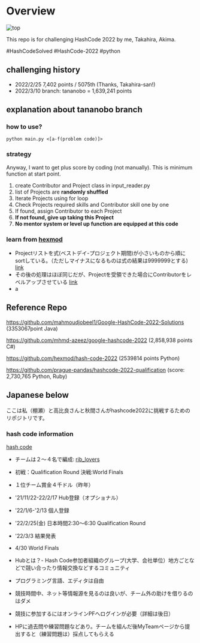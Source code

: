 # Overview

![top](https://codejam.googleapis.com/dashboard/get_file/AQj_6U2TJsZ9UXhJfWvMM5G2u4j78N84faQu6TIWTXYEIRmnX69qtXjrlA/team.png)

This repo is for challenging HashCode 2022 by me, Takahira, Akima.

#HashCodeSolved
#HashCode-2022
#python

## challenging history
- 2022/2/25 7,402 points / 5075th (Thanks, Takahira-san!)
- 2022/3/10 branch: tananobo = 1,639,241 points

## explanation about tananobo branch

### how to use?
```
python main.py <[a-f(problem code)]>
```
### strategy

Anyway, I want to get plus score by coding (not manually). This is minimum function at start point.

1. create Contributor and Project class in input_reader.py
2. list of Projects are __randomly shuffled__
3. Iterate Projects using for loop
4. Check Projects required skills and Contributor skill one by one
5. If found, assign Contributor to each Project
6. __If not found, give up taking this Project__
7. __No mentor system or level up function are equipped at this code__

### learn from [hexmod](https://github.com/hexmod/hash-code-2022)

- Projectリストを式(ベストデイ-プロジェクト期間)が小さいものから順にsortしている。（ただしマイナスになるものは式の結果は9999999とする) [link](https://github.com/hexmod/hash-code-2022/blob/2cfa240fb56891f68b69af9619a1388938b5f138/src/main.py#L91)
- その後の処理はほぼ同じだが、Projectを受領できた場合にContributorをレベルアップさせている [link](https://github.com/hexmod/hash-code-2022/blob/2cfa240fb56891f68b69af9619a1388938b5f138/src/main.py#L109)
- a


<!--
Comparison "Project" class

- def \_\_init\_\_ -> almost same
- function

| tananobo | hexmod | comment |
| -------- | ------ | ------- |
| add_skill | add_role | same |
| count_score | | count score from start_day,project_period,best_day and max_score| 
-->

## Reference Repo

https://github.com/mahmoudjobeel1/Google-HashCode-2022-Solutions (3353067point Java)

https://github.com/mhmd-azeez/google-hashcode-2022 (2,858,938 points C#)

https://github.com/hexmod/hash-code-2022 (2539814 points Python)

https://github.com/prague-pandas/hashcode-2022-qualification (score: 2,730,765 Python, Ruby)

## Japanese below

ここは私（棚瀬）と高比良さんと秋間さんがhashcode2022に挑戦するためのリポジトリです。

### hash code information

[hash code](https://codingcompetitions.withgoogle.com/hashcode/)

- チームは２〜４名で編成: [rib_lovers](https://codingcompetitions.withgoogle.com/hashcode/jointeam/00000000008caae7/00000000008fcb65/b59fda0d33f9e376)

- 初戦：Qualification Round 決戦:World Finals

- １位チーム賞金４千ドル（昨年）

- '21/11/22-22/2/17 Hub登録（オプショナル）

- '22/1/6-'2/13 個人登録

- '22/2/25(金) 日本時間2:30〜6:30 Qualification Round

- '22/3/3 結果発表

- 4/30 World Finals

- Hubとは？- Hash Code参加者組織のグループ(大学、会社単位）地方ごとなどで競い合ったり情報交換などするコミュニティ

- プログラミング言語、エディタは自由

- 競技時間中、ネット等情報源を見るのは良いが、チーム外の助けを借りるのはダメ

- 競技に参加するにはオンラインPFへログインが必要（詳細は後日）

- HPに過去問や練習問題などあり。チームを組んだ後MyTeamページから提出すると（練習問題は）採点してもらえる
